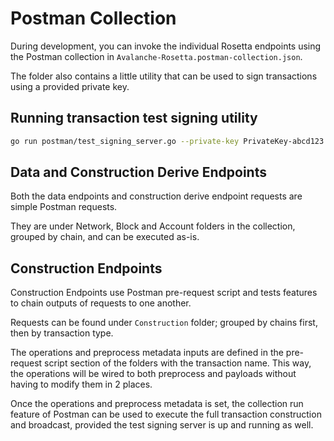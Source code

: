 # Postman Collection

During development, you can invoke the individual Rosetta endpoints using the Postman collection in `Avalanche-Rosetta.postman-collection.json`.

The folder also contains a little utility that can be used to sign transactions using a provided private key.

## Running transaction test signing utility

```sh
go run postman/test_signing_server.go --private-key PrivateKey-abcd123...
```

## Data and Construction Derive Endpoints

Both the data endpoints and construction derive endpoint requests are simple Postman requests. 

They are under Network, Block and Account folders in the collection, grouped by chain, and can be executed as-is. 

## Construction Endpoints
Construction Endpoints use Postman pre-request script and tests features to chain outputs of requests to one another. 

Requests can be found under `Construction` folder; grouped by chains first, then by transaction type.

The operations and preprocess metadata inputs are defined in the pre-request script section of the folders with the transaction name. This way, the operations will be wired to both preprocess and payloads without having to modify them in 2 places.

Once the operations and preprocess metadata is set, the collection run feature of Postman can be used to execute the full transaction construction and broadcast, provided the test signing server is up and running as well.





